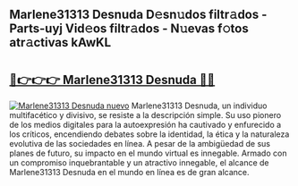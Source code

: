 ## Marlene31313 Desnuda D𝚎sn𝚞dos filtr𝚊dos - Parts-uyj Vid𝚎os filtr𝚊dos - N𝚞evas f𝚘tos atr𝚊ctivas kAwKL

# <h2><a href="http://mb2w0c.tromn.icu/?c=Marlene31313+Desnuda">🔗👉👉👉 Marlene31313 Desnuda 🔗🔗</a></h2>

[![Marlene31313 Desnuda nuevo](https://i.imgur.com/pEAQMta.gif)](http://mb2w0c.tromn.icu/?c=Marlene31313+Desnuda)
Marlene31313 Desnuda, un individuo multifacético y divisivo, se resiste a la descripción simple. Su uso pionero de los medios digitales para la autoexpresión ha cautivado y enfurecido a los críticos, encendiendo debates sobre la identidad, la ética y la naturaleza evolutiva de las sociedades en línea. A pesar de la ambigüedad de sus planes de futuro, su impacto en el mundo virtual es innegable. Armado con un compromiso inquebrantable y un atractivo innegable, el alcance de Marlene31313 Desnuda en el mundo en línea es de gran alcance.
